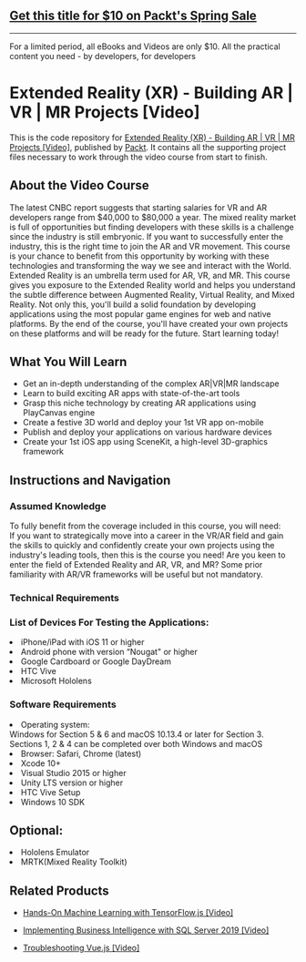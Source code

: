 ## [Get this title for $10 on Packt's Spring Sale](https://www.packt.com/V13371?utm_source=github&utm_medium=packt-github-repo&utm_campaign=spring_10_dollar_2022)
-----
For a limited period, all eBooks and Videos are only $10. All the practical content you need \- by developers, for developers

# Extended Reality (XR) - Building AR | VR | MR Projects [Video]
This is the code repository for [Extended Reality (XR) - Building AR | VR | MR Projects [Video]](https://www.packtpub.com/game-development/extended-reality-xr-building-ar-vr-mr-projects-video?utm_source=github&utm_medium=repository&utm_campaign=9781838559694), published by [Packt](https://www.packtpub.com/?utm_source=github). It contains all the supporting project files necessary to work through the video course from start to finish.
## About the Video Course
The latest CNBC report suggests that starting salaries for VR and AR developers range from $40,000 to $80,000 a year. The mixed reality market is full of opportunities but finding developers with these skills is a challenge since the industry is still embryonic. If you want to successfully enter the industry, this is the right time to join the AR and VR movement.
This course is your chance to benefit from this opportunity by working with these technologies and transforming the way we see and interact with the World. Extended Reality is an umbrella term used for AR, VR, and MR. This course gives you exposure to the Extended Reality world and helps you understand the subtle difference between Augmented Reality, Virtual Reality, and Mixed Reality. Not only this, you'll build a solid foundation by developing applications using the most popular game engines for web and native platforms. By the end of the course, you'll have created your own projects on these platforms and will be ready for the future. Start learning today!

<H2>What You Will Learn</H2>
<DIV class=book-info-will-learn-text>
<UL>
<LI>Get an in-depth understanding of the complex AR|VR|MR landscape 
<LI>Learn to build exciting AR apps with state-of-the-art tools 
<LI>Grasp this niche technology by creating AR applications using PlayCanvas engine 
<LI>Create a festive 3D world and deploy your 1st VR app on-mobile 
<LI>Publish and deploy your applications on various hardware devices 
<LI>Create your 1st iOS app using SceneKit, a high-level 3D-graphics framework </LI></UL></DIV>

## Instructions and Navigation
### Assumed Knowledge
To fully benefit from the coverage included in this course, you will need:<br/>
If you want to strategically move into a career in the VR/AR field and gain the skills to quickly and confidently create your own projects using the industry's leading tools, then this is the course you need! Are you keen to enter the field of Extended Reality and AR, VR, and MR? Some prior familiarity with AR/VR frameworks will be useful but not mandatory.

### Technical Requirements

### List of Devices For Testing the Applications:
<LI>iPhone/iPad with iOS 11 or higher</LI>
<LI>Android phone with version “Nougat" or higher</LI> 
<LI>Google Cardboard or Google DayDream</LI>
<LI>HTC Vive</LI>
<LI>Microsoft Hololens</LI>

### Software Requirements
<LI>Operating system:</LI>
 Windows for Section 5 & 6 and macOS 10.13.4 or later for Section 3. 
 Sections 1, 2 & 4  can be completed over both Windows and macOS
<LI>Browser: Safari, Chrome (latest)</LI>
<LI>Xcode 10+</LI>
<LI>Visual Studio 2015 or higher</LI>
<LI>Unity LTS version or higher</LI>
<LI>HTC Vive Setup</LI>
<LI>Windows 10 SDK</LI>

<H2>Optional:</H2>
<LI>Hololens Emulator</LI>
<LI>MRTK(Mixed Reality Toolkit)</LI>


## Related Products
* [Hands-On Machine Learning with TensorFlow.js [Video]](https://www.packtpub.com/application-development/hands-machine-learning-tensorflowjs-video?utm_source=github&utm_medium=repository&utm_campaign=9781789613155)

* [Implementing Business Intelligence with SQL Server 2019 [Video]](https://www.packtpub.com/application-development/implementing-business-intelligence-sql-server-2019-video?utm_source=github&utm_medium=repository&utm_campaign=9781789804843)

* [Troubleshooting Vue.js [Video]](https://www.packtpub.com/application-development/troubleshooting-vuejs-video?utm_source=github&utm_medium=repository&utm_campaign=9781788993531)

